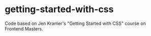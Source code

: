 # getting-started-with-css
Code based on Jen Kramer's "Getting Started with CSS" course on Frontend Masters.
